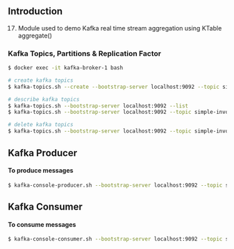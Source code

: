 ## Introduction
17. Module used to demo Kafka real time stream aggregation using KTable aggregate()

### Kafka Topics, Partitions & Replication Factor

```bash
$ docker exec -it kafka-broker-1 bash

# create kafka topics
$ kafka-topics.sh --create --bootstrap-server localhost:9092 --topic simple-invoice --partitions 5 --replication-factor 3 --config segment.bytes=1000000

# describe kafka topics
$ kafka-topics.sh --bootstrap-server localhost:9092 --list
$ kafka-topics.sh --bootstrap-server localhost:9092 --topic simple-invoice --describe

# delete kafka topics
$ kafka-topics.sh --bootstrap-server localhost:9092 --topic simple-invoice --delete
```

## Kafka Producer

#### To produce messages
```bash
$ kafka-console-producer.sh --bootstrap-server localhost:9092 --topic simple-invoice --property parse.key=true --property key.separator=":"
```

## Kafka Consumer

#### To consume messages
```bash
$ kafka-console-consumer.sh --bootstrap-server localhost:9092 --topic simple-invoice
```